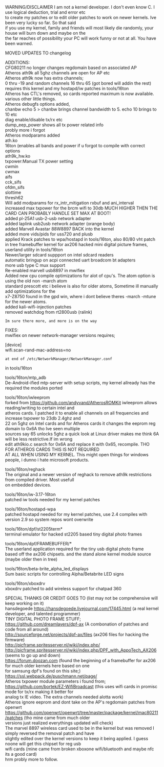 WARNING/DISCLAIMER I am not a kernel developer. I don't even know C. I use logical deduction, trial and error etc  
to create my patches or to edit older patches to work on newer kernels. Ive been very lucky so far. So that said  
if you use my kernel, family and friends will most likely die randomly, your house will burn down and maybe on the  
the far reaches of possibility your PC will work funny or not at all. You have been warned.  

MOVED UPDATES TO changelog  

ADDITIONS:  
	CFG80211 no longer changes regdomain based on associated AP  
	Atheros ath9k all 5ghz channels are open for AP etc  
	Atheros ath9k now has extra channels;  
		 0 thru -19 and random channels 16 thru 65 (got bored will addin the rest)  
		 requires this kernel and my hostapd/iw patches in tools/16ton  
	Atheros has CTL's removed, so cards reported maximum is now available. various other little things.  
	Atheros debugfs options added,  
		chanbw   echo 5 > chanbw  brings channel bandwidth to 5. echo 10 brings to 10 etc  
		diag	 enable/disable tx/rx etc  
		dump_eep_power  shows all tx power related info  
		probly more i forgot  
	Atheros modparams added  
		ath.ko  
			16ton   (enables all bands and power if u forgot to compile with correct options  
		ath9k_hw.ko  
			txpower:Manual TX power setting  
			cwmin  
			cwmax  
			aifs  
			cck_sifs  
			ofdm_sifs  
			slottime  
			thresh62  
		Will add modparams for rx_intr_mitigation rxbuf and ani_interval  
	increased max txpower for the brcm wifi to 30db MUCH HIGHER THEN THE CARD CAN PROBABLY HANDLE SET MAX AT BOOT!  
	added pl-25A1 usb-2-usb network adapter  
	added laplink usb2usb network adapter (orange body)  
	added Marvell Avastar 88W8897 BACK into the kernel  
	added more vids/pids for uss720 and plusb  
	applied Krack patches to wpa/hostapd in tools/16ton, also 80/80 vht patch  
	in tree framebuffer kernel for ax206 hacked mini digital picture frames, userland utility in tools/16ton  
	Newer/larger sdcard suppport on intel sdcard readers  
 	automatic bringup on acpi connected uart broadcom bt adapters  
	more usb type C mux support  
	Re-enabled marvell usb8897 in mwifiex  
	Added new cpu compile optimizations for alot of cpu's. The atom option is using the old non -march atom  
		standard prescott etc i believe is also for older atoms, Sometime ill manually add optimizations for the  
		x7-Z8750 found in the gpd win, where i dont believe theres -march -mtune for the newer atoms.  
	added kali-wifi-injection patches  
	removed watchdog from rt2800usb (ralink)  

	Im sure there more, and more is on the way  

FIXES:  
	mwifiex on newer network-manager versions requires;  
 
[device]  
wifi.scan-rand-mac-address=no  

	at end of /etc/NetworkManager/NetworkManager.conf  

in tools/16ton  

tools/16ton/mtp_adb  
	De-Android-ified mtp-server with setup scripts, my kernel allready has the required the modules ported  

tools/16ton/iwleeprom  
	forked from https://github.com/andyvand/AtherosROMKit iwleeprom allows reading/writing to certain intel and  
	atheros cards. I patched it to enable all channels on all frequencies and increase txpower to 23db 2.4ghz and  
	22 on 5ghz on Intel cards and for Atheros cards it changes the eeprom reg domain to 0x6A tho Ive seen multiple  
    sources say 65 unlocks 5ghz a quick look at Linux driver makes me think 6A will be less restrictive.If im wrong  
	edit ath9kio.c search for 0x6A and replace it with 0x65, recompile. THO FOR ATHEROS CARDS THIS IS NOT REQUIRED  
	AT ALL WHEN USING MY KERNEL. This might open things for windows people, i dunno i hate microsoft products.  

tools/16ton/reghack  
	The original and a newer version of reghack to remove ath9k restrictions from compiled driver. Most usefull  
	on embedded devices.  

tools/16ton/iw-3.17-16ton  
	patched iw tools needed for my kernel patches  

tools/16ton/hostapd-wpa  
	patched hostapd needed for my kernel patches, use 2.4 compiles with version 2.9 so system repos wont overwrite  

tools/16ton/dpf/st2205term*  
	terminal emulator for hacked st2205 based tiny digital photo frames  

tools/16ton/dpf/FRAMEBUFFER/*  
	The userland application required for the tiny usb digital photo frame  
	based off the ax206 chipsets. and the stand alone kernel module source (maybe older then in tree)  

tools/16ton/beta-brite_alpha_led_displays  
	Sum basic scripts for controlling Alpha/Betabrite LED signs  

tools/16ton/xboxdrv  
	xboxdrv patched to add wireless support for chatpad 360  

SPECIAL THANKS OR CREDIT GOES TO (list may not be comprehensive will keep working on it)  
hansdegoede https://hansdegoede.livejournal.com/17445.html   (a real kernel developer, and talented programmer)  
TINY DIGITAL PHOTO FRAME STUFF;  
https://github.com/dreamlayers/dpf-ax    (A combonation of patches and code from all around)  
http://sourceforge.net/projects/dpf-ax/files   (ax206 files for hacking the firmware)  
http://picframe.spritesserver.nl/wiki/index.php/  
http://picframe.spritesserver.nl/wiki/index.php/DPF_with_AppoTech_AX206  (seems to go up and down)  
https://forum.doozan.com  (found the beginning of a framebuffer for ax206 for much older kernels here based on one  
for samsung dpf's found on this site;)  
https://ssl.webpack.de/puschmann.net/page/  
Atheros txpower module parameters i found from;  
https://github.com/bortek/EZ-WifiBroadcast   (this uses wifi cards in promisc mode for tx/rx making it better for  
 analog tx IE video. The extra channels needed alotta work)  
Atheros ignore eeprom and dont take on the AP's regdomain patches from openwrt  
https://github.com/openwrt/openwrt/tree/master/package/kernel/mac80211/patches   (tho mine came from much older  
versions just realized everythings updated will check)  
The marvel 8897 wireless card used to be in the kernel but was removed I simply reversed the removal patch and have  
slightly edited over the kernel versions to keep it being applied. I guess noone will get this chipset for reg usb  
wifi cards (mine came from broken xboxone wifi/bluetooth and maybe nfc its a good card)  
hrm probly more to follow.  
